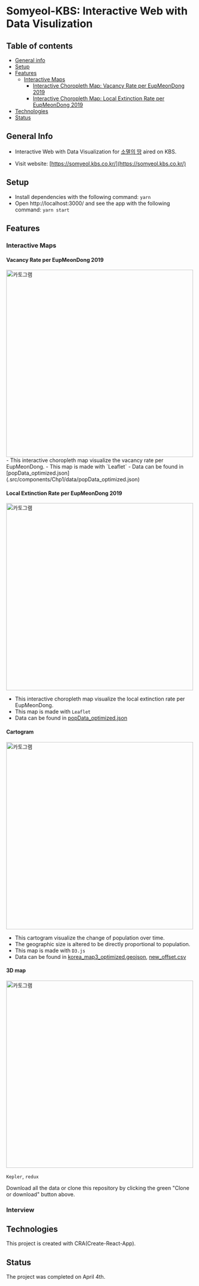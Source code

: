 # Somyeol-KBS: Interactive Web with Data Visulization

## Table of contents

- [General info](#general-info)
- [Setup](#setup)
- [Features](#features)
  - [Interactive Maps](#interactive-maps)
    - [Interactive Choropleth Map: Vacancy Rate per EupMeonDong 2019](#vacancy-rate-per-eupmeondong-2019)
    - [Interactive Choropleth Map: Local Extinction Rate per EupMeonDong 2019](#local-extinction-rate-per-eupmeondong-2019)
- [Technologies](#technologies)
- [Status](#status)

## General Info

- Interactive Web with Data Visualization for [소멸의 땅](http://vod.kbs.co.kr/index.html?source=episode&sname=vod&stype=vod&program_code=T2011-1097&program_id=PS-2021000586-01-000&broadcast_complete_yn=N&local_station_code=00&section_code=05&section_sub_code=06#more) aired on KBS.

- Visit website: [https://somyeol.kbs.co.kr/](https://somyeol.kbs.co.kr/)

## Setup

- Install dependencies with the following command: `yarn`
- Open http://localhost:3000/ and see the app with the following command: `yarn start`

## Features

### Interactive Maps

#### Vacancy Rate per EupMeonDong 2019

<img src="https://i.ibb.co/wzjPbvd/empty-house.gif" alt="카토그램" width="500" />
- This interactive choropleth map visualize the vacancy rate per EupMeonDong.
- This map is made with `Leaflet`
- Data can be found in [popData_optimized.json](.src/components/Chp1/data/popData_optimized.json)

#### Local Extinction Rate per EupMeonDong 2019

<img src="https://i.ibb.co/S61FDnr/extinction.gif" alt="카토그램" width="500" />

- This interactive choropleth map visualize the local extinction rate per EupMeonDong.
- This map is made with `Leaflet`
- Data can be found in [popData_optimized.json](.src/components/Chp1/data/popData_optimized.json)

#### Cartogram

<img src="https://i.ibb.co/DtgBwVM/cartogram.gif" alt="카토그램" width="500" />

- This cartogram visualize the change of population over time.
- The geographic size is altered to be directly proportional to population.
- This map is made with `D3.js`
- Data can be found in [korea_map3_optimized.geojson](./public/korea_map3_optimized.geojson),
  [new_offset.csv](./public/new_offset.csv)

#### 3D map

<img src="https://i.ibb.co/DtgBwVM/cartogram.gif" alt="카토그램" width="500" />

`Kepler`, `redux`

Download all the data or clone this repository by clicking the green "Clone or download" button above.

### Interview

## Technologies

This project is created with CRA(Create-React-App).

## Status

The project was completed on April 4th.
